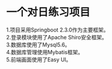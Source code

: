 # 一个对日练习项目
1.项目采用Springboot 2.3.0作为主要框架。  
2.登录模块使用了Apache Shiro安全框架。  
3.数据库使用了Mysql5.6。  
4.数据库管理使用Mybatis框架。  
5.前端画面使用了Easy UI。

